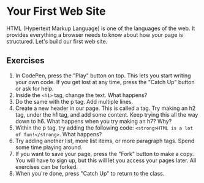 # Your First Web Site

HTML (Hypertext Markup Language) is one of the languages of the web. It provides everything a browser needs to know about how your page is structured. Let's build our first web site.

## Exercises

1. In CodePen, press the "Play" button on top. This lets you start writing your own code. If you get lost at any time, press the "Catch Up" button or ask for help.
2. Inside the `<h1>` tag, change the text. What happens?
3. Do the same with the p tag. Add multiple lines.
4. Create a new header in our page. This is called a tag. Try making an h2 tag, under the h1 tag, and add some content. Keep trying this all the way down to h6. What happens when you try making an h7? Why?
5. Within the p tag, try adding the following code: `<strong>HTML is a lot of fun!</strong>`. What happens?
6. Try adding another list, more list items, or more paragraph tags. Spend some time playing around.
7. If you want to save your page, press the "Fork" button to make a copy. You will have to sign up, but this will let you access your pages later. All exercises can be forked.
8. When you're done, press "Catch Up" to return to the class.
